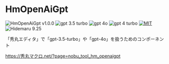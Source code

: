 # HmOpenAiGpt

![HmOpenAiGpt v1.0.0](https://img.shields.io/badge/HmOpenAiGpt-v1.0.0-6479ff.svg)
![gpt 3.5 turbo](https://img.shields.io/badge/gpt-3.5_turbo-6479ff.svg)
![gpt 4o](https://img.shields.io/badge/gpt-4o-6479ff.svg)
![gpt 4 turbo](https://img.shields.io/badge/gpt-4_turbo-6479ff.svg)
[![MIT](https://img.shields.io/badge/license-MIT-blue.svg?style=flat)](LICENSE)
![Hidemaru 9.25](https://img.shields.io/badge/Hidemaru-v9.25-6479ff.svg)

「秀丸エディタ」で「gpt-3.5-turbo」や「gpt-4o」を扱うためのコンポーネント

https://秀丸マクロ.net/?page=nobu_tool_hm_openaigpt
